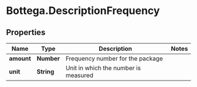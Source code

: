 # Bottega.DescriptionFrequency

## Properties

Name | Type | Description | Notes
------------ | ------------- | ------------- | -------------
**amount** | **Number** | Frequency number for the package | 
**unit** | **String** | Unit in which the number is measured | 


